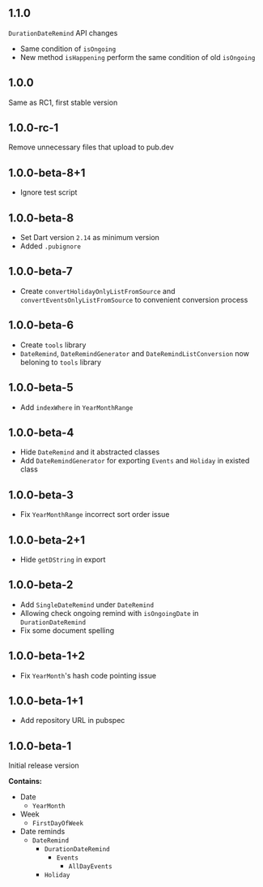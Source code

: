 ## 1.1.0

`DurationDateRemind` API changes
* Same condition of `isOngoing`
* New method `isHappening` perform the same condition of old `isOngoing`

## 1.0.0

Same as RC1, first stable version

## 1.0.0-rc-1

Remove unnecessary files that upload to pub.dev

## 1.0.0-beta-8+1

* Ignore test script

## 1.0.0-beta-8

* Set Dart version `2.14` as minimum version
* Added `.pubignore`

## 1.0.0-beta-7

* Create `convertHolidayOnlyListFromSource` and `convertEventsOnlyListFromSource` to convenient conversion process

## 1.0.0-beta-6

* Create `tools` library
* `DateRemind`, `DateRemindGenerator` and `DateRemindListConversion` now beloning to `tools` library

## 1.0.0-beta-5

* Add `indexWhere` in `YearMonthRange`

## 1.0.0-beta-4

* Hide `DateRemind` and it abstracted classes
* Add `DateRemindGenerator` for exporting `Events` and `Holiday` in existed class

## 1.0.0-beta-3

* Fix `YearMonthRange` incorrect sort order issue

## 1.0.0-beta-2+1

* Hide `getDString` in export

## 1.0.0-beta-2

* Add `SingleDateRemind` under `DateRemind`
* Allowing check ongoing remind with `isOngoingDate` in `DurationDateRemind`
* Fix some document spelling

## 1.0.0-beta-1+2

* Fix `YearMonth`'s hash code pointing issue

## 1.0.0-beta-1+1

* Add repository URL in pubspec

## 1.0.0-beta-1

Initial release version

**Contains:**

* Date
    * `YearMonth`
* Week
    * `FirstDayOfWeek`
* Date reminds
    * `DateRemind`
        * `DurationDateRemind`
            * `Events`
                * `AllDayEvents`
        * `Holiday`
